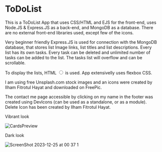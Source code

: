 <h1>ToDoList</h1>
This is a ToDoList App that uses CSS/HTML and EJS for the front-end, uses Node.JS & Express.JS as a back-end, and MongoDB as a database. There are no external front-end libraries used, except few of the icons.

Very beginner friendly Express.JS is used for connection with the MongoDB database, that stores list Image links, list titles and list descriptions. Every list has its own tasks. Every task can be deleted and unlimited number of tasks can be added to the list. The tasks list will overflow and can be scrollable.

To display the lists, HTML <input type="radio"> is used. App extensivelly uses flexbox CSS.

I am using free Unsplash.com stock images and an icons were created by Ilham Fitrotul Hayat and downloaded on FreePic.

The contact me page accessible by clicking on my name in the footer was created using DevIcons (can be used as a standalone, or as a module).
Delete Icon has been created by Ilham Fitrotul Hayat.

<p>Vibrant look</p>

![CardsPreview](https://github.com/NF-7/ToDoList-With-Mongoose/assets/101887698/d0742f07-5741-48d7-b7a1-df314b2002ce)

<p>Dark look</p>

![ScreenShot 2023-12-25 at 00 37 1](https://github.com/NF-7/ToDoList-With-Mongoose/assets/101887698/3077d13f-729f-4476-93ae-8c0e870d3166)

